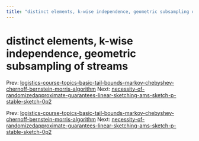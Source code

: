 ```yaml
---
title: "distinct elements, k-wise independence, geometric subsampling of streams"
---
```


# distinct elements, k-wise independence, geometric subsampling of streams

Prev: [logistics-course-topics-basic-tail-bounds-markov-chebyshev-chernoff-bernstein-morris-algorithm](logistics-course-topics-basic-tail-bounds-markov-chebyshev-chernoff-bernstein-morris-algorithm.md)
Next: [necessity-of-randomizedapproximate-guarantees-linear-sketching-ams-sketch-p-stable-sketch-0p2](necessity-of-randomizedapproximate-guarantees-linear-sketching-ams-sketch-p-stable-sketch-0p2.md)

Prev: [logistics-course-topics-basic-tail-bounds-markov-chebyshev-chernoff-bernstein-morris-algorithm](logistics-course-topics-basic-tail-bounds-markov-chebyshev-chernoff-bernstein-morris-algorithm.md)
Next: [necessity-of-randomizedapproximate-guarantees-linear-sketching-ams-sketch-p-stable-sketch-0p2](necessity-of-randomizedapproximate-guarantees-linear-sketching-ams-sketch-p-stable-sketch-0p2.md)
